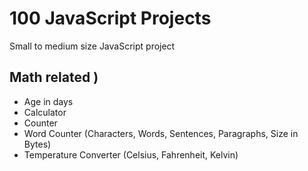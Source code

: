 #  100 JavaScript Projects

Small to medium size JavaScript project

## Math related )
  - Age in days
  - Calculator
  - Counter
  - Word Counter (Characters, Words, Sentences, Paragraphs, Size in Bytes)
  - Temperature Converter (Celsius, Fahrenheit, Kelvin)
